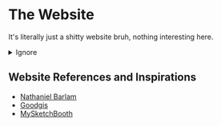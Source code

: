# The Website

It's literally just a shitty website bruh, nothing interesting here.

<details>
<summary>Ignore</summary>

Well, in case you didn't know, I already have my personal website, and it was made without any
single framework at all.\
Yes, I did that to push my limits, and unsurprisingly, the result looked so dreadful that even
my poop had more visual appeal than my site's interface and UI.

Over time (and with a few more brain cells activated), I’ve gained some knowledge and experience,
so I decided to rebuild the damn thing, now with actual structure, better performance, and maybe
a design that doesn’t cause eye cancer.

This one’s still shit, but hey, it’s at least 5% less shitty than the previous version.\
Enjoy, and don’t forget to poop while smoking a cigar, it’s a heavenly combo.
</details>

## Website References and Inspirations

- [Nathaniel Barlam](https://nathanielbarlam.com/)
- [Goodgis](https://goodgis.fun/)
- [MySketchBooth](https://mysketchbooth.com/)
